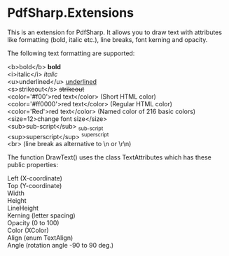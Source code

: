 # PdfSharp.Extensions
This is an extension for PdfSharp. It allows you to draw text with attributes like formatting (bold, italic etc.), line breaks, font kerning and opacity.

The following text formatting are supported:

&lt;b>bold&lt;/b> <b>bold</b><br>
&lt;i>italic&lt;/i> <i>italic</i><br>
&lt;u>underlined&lt;/u> <u>underlined</u><br>
&lt;s>strikeout&lt;/s> <s>strikeout</s><br>
&lt;color='#f00'>red text&lt;/color> (Short HTML color)<br>
&lt;color='#ff0000'>red text&lt;/color> (Regular HTML color)<br>
&lt;color='Red'>red text&lt;/color> (Named color of 216 basic colors)<br>
&lt;size=12>change font size&lt;/size><br>
&lt;sub>sub-script&lt;/sub> <sub>sub-script</sub><br>
&lt;sup>superscript&lt;/sup> <sup>superscript</sup><br>
&lt;br> (line break as alternative to \n or \r\n)

The function DrawText() uses the class TextAttributes which has these public properties:

Left (X-coordinate)<br>
Top (Y-coordinate)<br>
Width<br>
Height<br>
LineHeight<br>
Kerning (letter spacing)<br>
Opacity (0 to 100)<br>
Color (XColor)<br>
Align (enum TextAlign)<br>
Angle (rotation angle -90 to 90 deg.)
